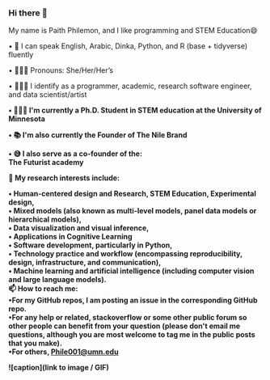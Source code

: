 ### Hi there 👋

<p> My name is Paith Philemon, and I like programming and STEM Education😄<br>
 
<p>• 💬 I can speak English, Arabic, Dinka, Python, and R (base + tidyverse) fluently<br>
 
<p>•	👩🏿‍💻 Pronouns: She/Her/Her’s <br>
 
<p>•	👩🏿‍🏫 I identify as a programmer, academic, research software engineer, and data scientist/artist<br>
 
<b>•	👩🏿‍💼 I'm currently a Ph.D. Student in STEM education at the University of Minnesota<br>

<b>•	📚 I'm also currently the Founder of The Nile Brand<br>

<b>•	😅 I also serve as a co-founder of the:<br>
 <b></b> The Futurist academy<br>
 
 <b> 🔎 My research interests include:<br>
 
<b>•	Human-centered design and Research, STEM Education, Experimental design,<br>
<b>•	Mixed models (also known as multi-level models, panel data models or hierarchical models),<br>
<b>•	Data visualization and visual inference,<br>
<b>•	Applications in Cognitive Learning<br>
<b>•	Software development, particularly in Python,<br>
<b>•	Technology practice and workflow (encompassing reproducibility, design, infrastructure, and communication),<br>
<b>•	Machine learning and artificial intelligence (including computer vision and large language models).<br>
 <b> 📫 How to reach me:<br>
<b>•For my GitHub repos, I am posting an issue in the corresponding GitHub repo.<br>
<b>•For any help or related, stackoverflow or some other public forum so other people can benefit from your question (please don't email me questions, although you are most welcome to tag me in the public posts that you make).<br>
<b>•For others, Phile001@umn.edu<br>


![caption](link to image / GIF)

<!--
**Mspaith/Mspaith** is a ✨ _special_ ✨ repository because its `README.md` (this file) appears on your GitHub profile.

Here are some ideas to get you started:

- 🔭 I’m currently working on ...
- 🌱 I’m currently learning ...
- 👯 I’m looking to collaborate on ...
- 🤔 I’m looking for help with ...
- 💬 Ask me about ...
- 📫 How to reach me: ...
- 😄 Pronouns: ...
- ⚡ Fun fact: ...
-->
